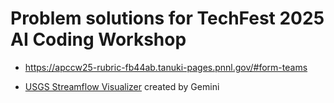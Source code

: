 # Problem solutions for TechFest 2025 AI Coding Workshop

- https://apccw25-rubric-fb44ab.tanuki-pages.pnnl.gov/#form-teams

- [USGS Streamflow Visualizer](https://gemini.google.com/share/7cbd80fcd522) created by Gemini